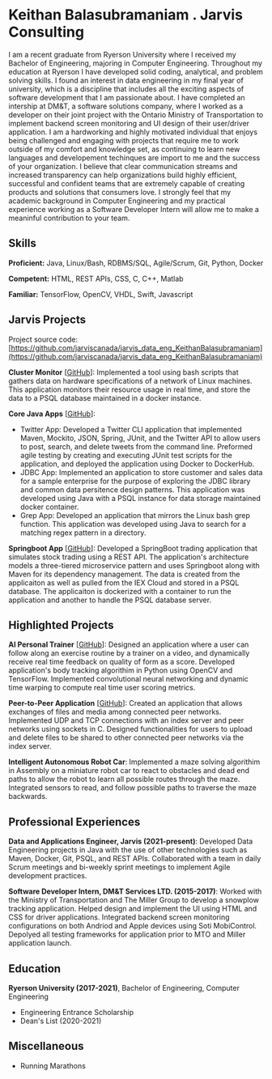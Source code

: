 # Keithan Balasubramaniam . Jarvis Consulting

I am a recent graduate from Ryerson University where I received my Bachelor of Engineering, majoring in Computer Engineering. Throughout my education at Ryerson I have developed solid coding, analytical, and problem solving skills. I found an interest in data engineering in my final year of university, which is a discipline that includes all the exciting aspects of software development that I am passionate about. I have completed an intership at DM&T, a software solutions company, where I worked as a developer on their joint project with the Ontario Ministry of Transportation to implement backend screen monitoring and UI design of their user/driver application. I am a hardworking and highly motivated individual that enjoys being challenged and engaging with projects that require me to work outside of my comfort and knowledge set, as continuing to learn new languages and developement techinques are import to me and the success of your organization. I believe that clear communication streams and increased transparency can help organizations build highly efficient, successful and confident teams that are extremely capable of creating products and solutions that consumers love. I strongly feel that my academic background in Computer Engineering and my practical experience working as a Software Developer Intern will allow me to make a meaninful contribution to your team.

## Skills

**Proficient:** Java, Linux/Bash, RDBMS/SQL, Agile/Scrum, Git, Python, Docker

**Competent:** HTML, REST APIs, CSS, C, C++, Matlab

**Familiar:** TensorFlow, OpenCV, VHDL, Swift, Javascript

## Jarvis Projects

Project source code: [https://github.com/jarviscanada/jarvis_data_eng_KeithanBalasubramaniam](https://github.com/jarviscanada/jarvis_data_eng_KeithanBalasubramaniam)


**Cluster Monitor** [[GitHub](https://github.com/jarviscanada/jarvis_data_eng_KeithanBalasubramaniam/tree/master/linux_sql)]: Implemented a tool using bash scripts that gathers data on hardware specifications of a network of Linux machines. This application monitors their resource usage in real time, and store the data to a PSQL database maintained in a docker instance.

**Core Java Apps** [[GitHub](https://github.com/jarviscanada/jarvis_data_eng_KeithanBalasubramaniam/tree/master/core_java)]:
      
  - Twitter App: Developed a Twitter CLI application that implemented Maven, Mockito, JSON, Spring, JUnit, and the Twitter API to allow users to post, search, and delete tweets from the command line. Preformed agile testing by creating and executing JUnit test scripts for the application, and deployed the application using Docker to DockerHub.
  - JDBC App: Implemented an application to store customer and sales data for a sample enterprise for the purpose of exploring the JDBC library and common data persitence design patterns. This application was developed using Java with a PSQL instance for data storage maintained docker container.
  - Grep App: Developed an application that mirrors the Linux bash grep function. This application was developed using Java to search for a matching regex pattern in a directory.

**Springboot App** [[GitHub](https://github.com/jarviscanada/jarvis_data_eng_KeithanBalasubramaniam/tree/master/springboot)]: Developed a SpringBoot trading application that simulates stock trading using a REST API. The application's architecture models a three-tiered microservice pattern and uses Springboot along with Maven for its dependency management. The data is created from the applicaiton as well as pulled from the IEX Cloud and stored in a PSQL database. The applicaiton is dockerized with a container to run the application and another to handle the PSQL database server.


## Highlighted Projects
**AI Personal Trainer** [[GitHub](https://github.com/KeithanBala/AI-Personal-Trainer)]: Designed an application where a user can follow along an exercise routine by a trainer on a video, and dynamically receive real time feedback on quality of form as a score. Developed application's body tracking algorithim in Python using OpenCV and TensorFlow. Implemented convolutional neural networking and dynamic time warping to compute real time user scoring metrics.

**Peer-to-Peer Application** [[GitHub](https://github.com/KeithanBala/P2P-Application)]: Created an application that allows exchanges of files and media among connected peer networks. Implemented UDP and TCP connections with an index server and peer networks using sockets in C. Designed functionalities for users to upload and delete files to be shared to other connected peer networks via the index server.

**Intelligent Autonomous Robot Car**: Implemented a maze solving algorithim in Assembly on a miniature robot car to react to obstacles and dead end paths to allow the robot to learn all possible routes through the maze. Integrated sensors to read, and follow possible paths to traverse the maze backwards.


## Professional Experiences

**Data and Applications Engineer, Jarvis (2021-present)**: Developed Data Engineering projects in Java with the use of other technologies such as Maven, Docker, Git, PSQL, and REST APIs. Collaborated with a team in daily Scrum meetings and bi-weekly sprint meetings to implement Agile development practices.

**Software Developer Intern, DM&T Services LTD. (2015-2017)**: Worked with the Ministry of Transportation and The Miller Group to develop a snowplow tracking application. Helped design and implement the UI using HTML and CSS for driver applications. Integrated backend screen monitoring configurations on both Andriod and Apple devices using Soti MobiControl. Depolyed all testing frameworks for application prior to MTO and Miller application launch.


## Education
**Ryerson University (2017-2021)**, Bachelor of Engineering, Computer Engineering
- Engineering Entrance Scholarship
- Dean's List (2020-2021)


## Miscellaneous
- Running Marathons